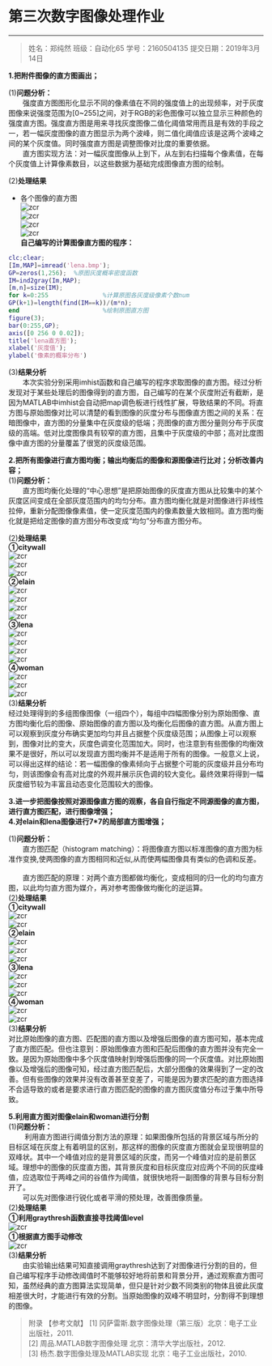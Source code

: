 # **第三次数字图像处理作业**
------
                                 

>姓名：郑纯然
 班级：自动化65
 学号：2160504135
 提交日期：2019年3月14日

**1.把附件图像的直方图画出；**<br/>

(1)**问题分析：**<br/>
&emsp;&emsp;强度直方图图形化显示不同的像素值在不同的强度值上的出现频率，对于灰度图像来说强度范围为[0~255]之间，对于RGB的彩色图像可以独立显示三种颜色的强度直方图。强度直方图是用来寻找灰度图像二值化阈值常用而且是有效的手段之一，若一幅灰度图像的直方图显示为两个波峰，则二值化阈值应该是这两个波峰之间的某个灰度值。同时强度直方图是调整图像对比度的重要依据。<br/>
&emsp;&emsp;直方图实现方法：对一幅灰度图像从上到下，从左到右扫描每个像素值，在每个灰度值上计算像素数目，以这些数据为基础完成图像直方图的绘制。<br/>

(2)**处理结果**<br/>

 - 各个图像的直方图<br/>
![zcr](https://github.com/xuankuzcr/hw3/blob/master/citywall.bmp)<br/>
![zcr](https://github.com/xuankuzcr/hw3/blob/master/elain.bmp)<br/>
![zcr](https://github.com/xuankuzcr/hw3/blob/master/lene.bmp)<br/>
![zcr](https://github.com/xuankuzcr/hw3/blob/master/woman.bmp)<br/>
**自己编写的计算图像直方图的程序：**
```matlab
clc;clear;
[Im,MAP]=imread('lena.bmp');
GP=zeros(1,256);  %原图灰度概率密度函数
IM=ind2gray(Im,MAP); 
[m,n]=size(IM); 
for k=0:255               %计算原图各灰度级像素个数num 
GP(k+1)=length(find(IM==k))/(m*n);
end                       %绘制原图直方图 
figure(3);
bar(0:255,GP);
axis([0 256 0 0.02]);  
title('lena直方图');  
xlabel('灰度值');
ylabel('像素的概率分布')

```

(3)**结果分析**<br/>
&emsp;&emsp;本次实验分别采用imhist函数和自己编写的程序求取图像的直方图。经过分析发现对于某些处理后的图像得到的直方图，自己编写的在某个灰度附近有截断，是因为MATLAB中imhist会自动把map调色板进行线性扩展，导致结果的不同。将直方图与原始图像对比可以清楚的看到图像的灰度分布与图像直方图之间的关系：在暗图像中，直方图的分量集中在灰度级的低端；亮图像的直方图分量则分布于灰度级的高端。低对比度图像具有较窄的直方图，且集中于灰度级的中部；高对比度图像中直方图的分量覆盖了很宽的灰度级范围。<br/>

**2.把所有图像进行直方图均衡；输出均衡后的图像和源图像进行比对；分析改善内容；**<br/>
(1)**问题分析：**<br/>
&emsp;&emsp;直方图均衡化处理的“中心思想”是把原始图像的灰度直方图从比较集中的某个灰度区间变成在全部灰度范围内的均匀分布。直方图均衡化就是对图像进行非线性拉伸，重新分配图像像素值，使一定灰度范围内的像素数量大致相同。直方图均衡化就是把给定图像的直方图分布改变成“均匀”分布直方图分布。<br/>

(2)**处理结果**<br/>
**①citywall**<br/>
![zcr](https://github.com/xuankuzcr/hw3/blob/master/citywall1.bmp)<br/>
![zcr](https://github.com/xuankuzcr/hw3/blob/master/citywall2.bmp)<br/>
![zcr](https://github.com/xuankuzcr/hw3/blob/master/citywall3.bmp)<br/>
**②elain**<br/>
![zcr](https://github.com/xuankuzcr/hw3/blob/master/elain1.bmp)<br/>
![zcr](https://github.com/xuankuzcr/hw3/blob/master/elain2.bmp)<br/>
![zcr](https://github.com/xuankuzcr/hw3/blob/master/elain3.bmp)<br/>
![zcr](https://github.com/xuankuzcr/hw3/blob/master/elain4.bmp)<br/>
**③lena**<br/>
![zcr](https://github.com/xuankuzcr/hw3/blob/master/lena1.bmp)<br/>
![zcr](https://github.com/xuankuzcr/hw3/blob/master/lena2.bmp)<br/>
![zcr](https://github.com/xuankuzcr/hw3/blob/master/lena3.bmp)<br/>
![zcr](https://github.com/xuankuzcr/hw3/blob/master/lena4.bmp)<br/>
**④woman**<br/>
![zcr](https://github.com/xuankuzcr/hw3/blob/master/woman1.bmp)<br/>
![zcr](https://github.com/xuankuzcr/hw3/blob/master/woman2.bmp)<br/>
![zcr](https://github.com/xuankuzcr/hw3/blob/master/woman3.bmp)<br/>
(3)**结果分析**<br/>
经过处理得到的多组图像图像（一组四个），每组中四幅图像分别为原始图像、直方图均衡化后的图像、原始图像的直方图以及均衡化后图像的直方图。从直方图上可以观察到灰度分布确实更加均匀并且占据整个灰度级范围；从图像上可以观察到，图像对比的变大，灰度色调变化范围加大。同时，也注意到有些图像的均衡效果不是很好，所以可以发现直方图均衡并不是适用于所有的图像。一般意义上说，可以得出这样的结论：若一幅图像的像素倾向于占据整个可能的灰度级并且分布均匀，则该图像会有高对比度的外观并展示灰色调的较大变化。最终效果将得到一幅灰度细节较为丰富且动态变化范围较大的图像。<br/>


**3.进一步把图像按照对源图像直方图的观察，各自自行指定不同源图像的直方图，进行直方图匹配，进行图像增强；**<br/>
**4.对elain和lena图像进行7*7的局部直方图增强；**<br/>

(1)**问题分析：**<br/>
&emsp;&emsp;直方图匹配（histogram matching）：将图像直方图以标准图像的直方图为标准作变换,使两图像的直方图相同和近似,从而使两幅图像具有类似的色调和反差。<br/><br/>
&emsp;&emsp;直方图匹配的原理：对两个直方图都做均衡化，变成相同的归一化的均匀直方图，以此均匀直方图为媒介，再对参考图像做均衡化的逆运算。<br/>
(2)**处理结果**<br/>
**①citywall**<br/>
![zcr](https://github.com/xuankuzcr/hw3/blob/master/1.png)<br/>
![zcr](https://github.com/xuankuzcr/hw3/blob/master/2.png)<br/>
**②elain**<br/>
![zcr](https://github.com/xuankuzcr/hw3/blob/master/3.png)<br/>
![zcr](https://github.com/xuankuzcr/hw3/blob/master/4.png)<br/>
![zcr](https://github.com/xuankuzcr/hw3/blob/master/5.png)<br/>
**③lena**<br/>
![zcr](https://github.com/xuankuzcr/hw3/blob/master/6.png)<br/>
![zcr](https://github.com/xuankuzcr/hw3/blob/master/7.png)<br/>
![zcr](https://github.com/xuankuzcr/hw3/blob/master/8.png)<br/>
**④woman**<br/>
![zcr](https://github.com/xuankuzcr/hw3/blob/master/9.png)<br/>
![zcr](https://github.com/xuankuzcr/hw3/blob/master/10.png)<br/>
(3)**结果分析**<br/>
对比原始图像的直方图、匹配图的直方图以及增强后图像的直方图可知，基本完成了直方图匹配。但也注意到：原始图像直方图和匹配后图像的直方图并没有完全一致。是因为原始图像中多个灰度值映射到增强后图像的同一个灰度值。对比原始图像以及增强后的图像可知，经过直方图匹配后，大部分图像的效果得到了一定的改善。但有些图像的效果并没有改善甚至变差了，可能是因为要求匹配的直方图选择不合适导致的或者是要求进行直方图匹配的图像的直方图灰度值分布过于集中所导致。<br/>

**5.利用直方图对图像elain和woman进行分割**<br/>
(1)**问题分析：**<br/>
&emsp;&emsp; 利用直方图进行阈值分割方法的原理：如果图像所包括的背景区域与所分的目标区域在灰度上有着明显的区别，那这样的图像的灰度直方图就会呈现很明显的双峰状。其中一个峰值对应的是背景区域的灰度，而另一个峰值对应的是前景区域。理想中的图像的灰度直方图，其背景灰度和目标灰度应对应两个不同的灰度峰值，应选取位于两峰之间的谷值作为阈值，就很快地将一副图像的背景与目标分割开了。<br/>
&emsp;&emsp;可以先对图像进行锐化或者平滑的预处理，改善图像质量。<br/>
(2)**处理结果**<br/>
**①利用graythresh函数直接寻找阈值level**<br/>
![zcr](https://github.com/xuankuzcr/hw3/blob/master/final_matlab.bmp)<br/>
**①根据直方图手动修改**<br/>
![zcr](https://github.com/xuankuzcr/hw3/blob/master/final3.bmp)<br/>
(3)**结果分析**<br/>
&emsp;&emsp;由实验输出结果可知直接调用graythresh达到了对图像进行分割的目的，但自己编写程序手动修改阈值时不能够较好地将前景和背景分开，通过观察直方图可知，虽然经典的直方图算法实现简单，但只是针对少数不同类别的物体且彼此灰度相差很大时，才能进行有效的分割。当原始图像的双峰不明显时，分割得不到理想的图像。<br/>

> 附录
【参考文献】
[1] 冈萨雷斯.数字图像处理（第三版）北京：电子工业出版社，2011.<br/>
[2] 周品.MATLAB数字图像处理 北京：清华大学出版社，2012.<br/>
[3] 杨杰.数字图像处理及MATLAB实现 北京：电子工业出版社，2010.<br/>


